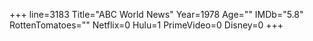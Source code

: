 +++
line=3183
Title="ABC World News"
Year=1978
Age=""
IMDb="5.8"
RottenTomatoes=""
Netflix=0
Hulu=1
PrimeVideo=0
Disney=0
+++

